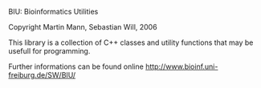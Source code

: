 BIU: Bioinformatics Utilities

Copyright Martin Mann, Sebastian Will, 2006

This library is a collection of C++ classes and utility functions that may
be usefull for programming.

Further informations can be found online
  http://www.bioinf.uni-freiburg.de/SW/BIU/
  
